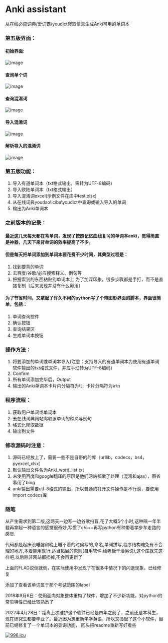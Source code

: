 # Anki assistant
从在线必应词典/爱词霸/youdict爬取信息生成Anki可用的单词本
### 第五版界面：
#### 初始界面:
![image](https://github.com/wangzilinn/Anki-assisent/blob/master/example%20pictures/%E6%96%B0%E7%89%88%E7%95%8C%E9%9D%A2.png)
#### 查询单个词
![image](https://github.com/wangzilinn/Anki-assisent/blob/master/example%20pictures/%E6%9F%A5%E8%AF%A2%E5%8D%95%E4%B8%AA%E8%AF%8D.png)
#### 查询混淆词
![image](https://github.com/wangzilinn/Anki-assisent/blob/master/example%20pictures/%E6%9F%A5%E8%AF%A2%E6%B7%B7%E6%B7%86%E8%AF%8D.png)
#### 导入混淆词
![image](https://github.com/wangzilinn/Anki-assisent/blob/master/example%20pictures/%E8%A7%A3%E6%9E%90%E5%AF%BC%E5%85%A5%E7%9A%84%E6%B7%B7%E6%B7%86%E8%AF%8D.png)
#### 解析导入的混淆词
![image](https://github.com/wangzilinn/Anki-assisent/blob/master/example%20pictures/%E5%AF%BC%E5%85%A5%E6%B7%B7%E6%B7%86%E8%AF%8Dexcel.png)
### 第五版功能：
1. 导入有道单词本（txt格式输出，需转为UTF-8编码）
2. 导入欧陆单词本（txt格式输出）
3. 导入混淆词excel(示例文件在库中test.xlsx)
4. 从在线词典youdao\iciba\youdict中查询或输入导入的单词
5. 输出为Anki单词本

### 之前版本的记录：
#### 最近这几天每天都在背单词，发现了按照记忆曲线复习的单词本anki，觉得简直是神器，几天下来背单词的效率提高了不少。
#### 但是每天把单词添加到单词本要花费不少时间，其典型过程是：
1. 找到要背的单词
2. 去百度/谷歌/必应搜索释义、例句等
3. 把搜索到的东西粘贴到单词本上
为了加深印象，很多步骤都是手打，而不是直接复制（后来发现并没有什么卵用）

#### 为了节省时间，又拿起了许久不用的python写了个带图形界面的脚本，界面很简单，包括：
1. 单词查询控件
2. 确认按钮
3. 查询结果区
4. 生成单词本按钮

### 操作方法：
1. 将要添加的单词或单词本导入(注意：支持导入的有道单词本为使用有道单词软件输出的txt格式文件，并应手动转为UTF-8编码）
2. Confirm
3. 所有单词添加完毕后，Output
4. 输出的Anki单词本卡片内分隔符为\t，卡片分隔符为\r\n

### 程序流程：
1. 获取用户单词或单词本
2. 去在线词典网站爬取该单词的释义与例句
3. 格式化爬取数据
4. 输出到文件

### 修改源码时注意：
1. 源码已经放上了，需要一些不是自带的的库（urllib，codecs，bs4，pyexcel_xlsx）
2. 默认输出文件名为Anki_word_list.txt
3. 未使用百度和google翻译的原因是他们网站都做了处理（混淆和ajax），图省事用了bing
4. anki输出需要utf-8格式的输出，所以普通的打开文件操作是不行滴，要使用import codecs库

### 随笔
从产生需求到第二版,这两天一边写一边谷歌扫盲,花了大概5个小时,这种隔一年半载再拿起一种语言的感觉很奇妙,写惯了c/c++再写python有种带着学步车走路的感觉.

代码都是起床没睡醒和晚上睡不着的时候写的,命名,单词拼写,程序结构难免有不合理的地方,本着能用就行,适当拓展的原则(自用软件,给老板干活另说),这个库就先这样吧,以后除非网站都挂掉,不会再更新了

上面的FLAG说倒就倒，在实际使用中发现了在很多中情况下的闪退现象，已经修复

添加了查看该单词属于那个考试范围的label

2018年9月6日：使用面向对象整体重构了软件，增加了不少新功能，对python的常见特性已经比较熟悉了

2022年4月28日：距离上次维护这个软件已经是四年之前了，之前还是本科生，现在研究生都要毕业了。最近因为想重新学学英语，所以又捡起了这个小软件，目前已经修复了一个单词本的查询功能， 回头把readme重新写好看些

[![996.icu](https://img.shields.io/badge/link-996.icu-red.svg)](https://996.icu)
